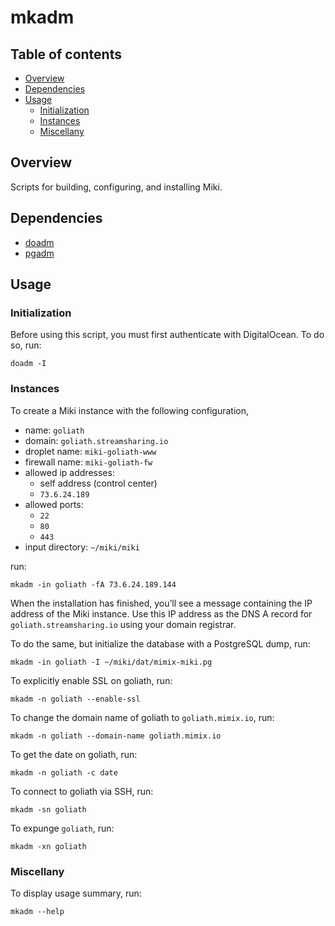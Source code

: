 mkadm
=====


<a name="toc">Table of contents</a>
-----------------------------------

- [Overview](#overview)
- [Dependencies](#dependencies)
- [Usage](#usage)
  + [Initialization](#init)
  + [Instances](#instances)
  + [Miscellany](#miscellany)


<a name="overview">Overview</a>
-------------------------------

Scripts for building, configuring, and installing Miki.


<a name="dependencies">Dependencies</a>
---------------------------------------

- [doadm](https://github.com/themimixcompany/doadm)
- [pgadm](https://github.com/themimixcompany/pgadm)


<a name="usage">Usage</a>
-------------------------

### <a name="init">Initialization</a>

Before using this script, you must first authenticate with DigitalOcean. To do so, run:

    doadm -I


### <a name="instances">Instances</a>

To create a Miki instance with the following configuration,

- name: `goliath`
- domain: `goliath.streamsharing.io`
- droplet name: `miki-goliath-www`
- firewall name: `miki-goliath-fw`
- allowed ip addresses:
  - self address (control center)
  - `73.6.24.189`
- allowed ports:
  - `22`
  - `80`
  - `443`
- input directory: `~/miki/miki`

run:

    mkadm -in goliath -fA 73.6.24.189.144

When the installation has finished, you’ll see a message containing the IP address of the Miki instance. Use this IP address as the DNS A record for `goliath.streamsharing.io` using your domain registrar.

To do the same, but initialize the database with a PostgreSQL dump, run:

    mkadm -in goliath -I ~/miki/dat/mimix-miki.pg

To explicitly enable SSL on goliath, run:

    mkadm -n goliath --enable-ssl

To change the domain name of goliath to `goliath.mimix.io`, run:

    mkadm -n goliath --domain-name goliath.mimix.io

To get the date on goliath, run:

    mkadm -n goliath -c date

To connect to goliath via SSH, run:

    mkadm -sn goliath

To expunge `goliath`, run:

    mkadm -xn goliath


### <a name="miscellany">Miscellany</a>

To display usage summary, run:

    mkadm --help
